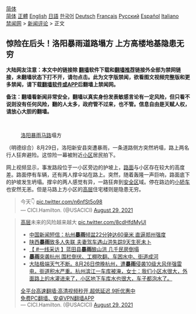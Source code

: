  <!-- 面包屑导航 --> <div class="breadcrumb"><!-- GTranslate: https://gtranslate.io/ -->  <div class="switcher notranslate">  <div class="selected">  <a href="#" onclick="return false;"> 简体</a>  </div>  <div class="option">  <a href="https://www.bannedbook.org" onclick="doGTranslate('zh-CN|zh-CN');jQuery('div.switcher div.selected a').html(jQuery(this).html());return false;" title="简体中文" class="nturl selected"> 简体</a>  <a href="https://www.bannedbook.org/zh-tw/" onclick="doGTranslate('zh-CN|zh-TW');jQuery('div.switcher div.selected a').html(jQuery(this).html());return false;" title="繁體中文" class="nturl"> 正體</a>  <a href="https://www.bannedbook.org/en/" onclick="doGTranslate('zh-CN|en');jQuery('div.switcher div.selected a').html(jQuery(this).html());return false;" title="English" class="nturl"> English</a>  <a href="https://www.bannedbook.org/ja/" onclick="doGTranslate('zh-CN|ja');jQuery('div.switcher div.selected a').html(jQuery(this).html());return false;" title="日本語" class="nturl"> 日語</a>  <a href="https://www.bannedbook.org/ko/" onclick="doGTranslate('zh-CN|ko');jQuery('div.switcher div.selected a').html(jQuery(this).html());return false;" title="한국어" class="nturl"> 한국어</a>  <a href="https://www.bannedbook.org/de/" onclick="doGTranslate('zh-CN|de');jQuery('div.switcher div.selected a').html(jQuery(this).html());return false;" title="Deutsch" class="nturl"> Deutsch</a>  <a href="https://www.bannedbook.org/fr/" onclick="doGTranslate('zh-CN|fr');jQuery('div.switcher div.selected a').html(jQuery(this).html());return false;" title="Français" class="nturl"> Français</a>  <a href="https://www.bannedbook.org/ru/" onclick="doGTranslate('zh-CN|ru');jQuery('div.switcher div.selected a').html(jQuery(this).html());return false;" title="Русский" class="nturl"> Русский</a>  <a href="https://www.bannedbook.org/es/" onclick="doGTranslate('zh-CN|es');jQuery('div.switcher div.selected a').html(jQuery(this).html());return false;" title="Español" class="nturl"> Español</a>  <a href="https://www.bannedbook.org/it/" onclick="doGTranslate('zh-CN|it');jQuery('div.switcher div.selected a').html(jQuery(this).html());return false;" title="Italiano" class="nturl"> Italiano</a>  </div>  </div>      <div class='breadcrumb-sub'><!-- Breadcrumb NavXT 6.3.0 --> <a href="https://www.bannedbook.org/" class="home">禁闻网</a> &gt; <a href="https://www.bannedbook.org/bnews/comments/" class="category">新闻评论</a> &gt; 正文</div></div><h2>惊险在后头！洛阳暴雨道路塌方 上方高楼地基隐患无穷</h2> <p class="notice"><b>大陆网友注意：本文中的链接除 <a href="https://github.com/bannedbook/fanqiang" >翻墙</a>软件下载和<a href="https://github.com/killgcd/justmysocks/blob/master/README.md">翻墙推荐</a>链接外全部为禁网链接，未翻墙状态下打不开，请勿点击。此为文字版禁闻，欲看图文视频完整版和更多禁闻，请下载<a href="https://github.com/bannedbook/fanqiang">翻墙软件或APP</a>后翻墙上禁闻网。</p><p>备注：翻墙看新闻非常安全，翻墙以真实身份发表敏感言论有一定风险，但只看不说则没有任何风险，翻的人太多，政府管不过来，也不管。信息自由是天赋人权，请放心大胆的翻墙。</b></p>  <div class="entry"> <br /> <figure><a href="https://i0.wp.com/upload-images-bucket-v64rleca837do.s3.eu-west-1.amazonaws.com/wp-content/uploads/2021/08/29152224/Screen-Shot-2021-08-30-at-1.27.18-am.png?fit=633%2C883&#038;ssl=1" data-caption="洛阳暴雨马路塌方"></a><figcaption class="wp-caption-text"><a href="https://www.bannedbook.org/bnews/tag/%e6%b4%9b%e9%98%b3/" class="st_tag internal_tag" rel="tag" title="标签 洛阳 下的日志">洛阳</a><a href="https://www.bannedbook.org/bnews/tag/%E6%9A%B4%E9%9B%A8/" class="st_tag internal_tag" rel="tag" title="标签 暴雨 下的日志">暴雨</a><a href="https://www.bannedbook.org/bnews/tag/%E9%A9%AC%E8%B7%AF/" class="st_tag internal_tag" rel="tag" title="标签 马路 下的日志">马路</a>塌方</figcaption></figure> <p>（明德综合）8月29日，洛阳新安县突遭暴雨，一条道路侧方突然坍塌，路上两名行人狂奔避险。这惊险一幕被附近<a href="https://www.bannedbook.org/bnews/tag/%E5%B0%8F%E5%8C%BA/" class="st_tag internal_tag" rel="tag" title="标签 小区 下的日志">小区</a>居民拍下。</p> <p>网上视频显示，事发路段位于一小区旁边的护坡上，<a href="https://www.bannedbook.org/bnews/tag/%E8%B7%AF%E9%9D%A2/" class="st_tag internal_tag" rel="tag" title="标签 路面 下的日志">路面</a>与小区存在较大的高度差。路面停有车辆，还有两人撑伞站在路上。突然，随着轰隆一声巨响，路面底下的护坡发生坍塌。撑伞的两人感觉有异，一路狂奔到<a href="https://www.bannedbook.org/bnews/tag/%E5%AE%89%E5%85%A8%E5%8C%BA/" class="st_tag internal_tag" rel="tag" title="标签 安全区 下的日志">安全区</a>域。停在路边的<a href="https://www.bannedbook.org/bnews/tag/%E5%B0%8F%E8%BD%BF%E8%BD%A6/" class="st_tag internal_tag" rel="tag" title="标签 小轿车 下的日志">小轿车</a>也安然无恙。但是马路上方小区的<span class='wp_keywordlink_affiliate'><a href="https://www.bannedbook.org/bnews/ccpdope/" title="中共高层内幕" target="_blank">高层</a></span>住宅楼则是隐患无穷。</p>  <blockquote class="twitter-tweet" data-width="550" data-dnt="true"> 今天👇 <a href="https://t.co/n6nfSt5o98">pic.twitter.com/n6nfSt5o98</a><br/> &mdash; CICI.Hamilton. (@USACICI) <a href="https://twitter.com/USACICI/status/1431951954490572800?ref_src=twsrc%5Etfw">August 29, 2021</a><br/> </blockquote> <blockquote class="twitter-tweet" data-width="550" data-dnt="true"> <a href="https://www.bannedbook.org/bnews/tag/%E9%AB%98%E5%B1%82/" class="st_tag internal_tag" rel="tag" title="标签 高层 下的日志">高层</a>未来的风险越来越大 <a href="https://t.co/8cdHfdMyUl">pic.twitter.com/8cdHfdMyUl</a><br/> <ul class='op-related-articles' title='相关阅读'> <li><a href='https://www.bannedbook.org/bnews/bannedvideo/20210829/1615288.html' target='_blank'>中国新闻短信：杭州<b>暴雨</b>倾盆22分钟达60毫米 直逼郑州强度</a></li> <li><a href='https://www.bannedbook.org/bnews/baitai/20210829/1615163.html' target='_blank'>陕西<b>暴雨</b>致多人失联 夫妻驾车遇山洪失踪9天生死未卜</a></li> <li><a href='https://www.bannedbook.org/bnews/bannedvideo/20210828/1614980.html' target='_blank'>【 #一线采访 】蓝田县<b>暴雨</b>酿山洪 几千民房倒塌</a></li> <li><a href='https://www.bannedbook.org/bnews/comments/20210827/1614406.html' target='_blank'><b>暴雨</b>突袭杭州 围栏倒伏、工棚吹翻、车困水中、街道成河</a></li> <li><a href='https://www.bannedbook.org/bnews/bannedvideo/20210827/1614399.html' target='_blank'>大陆极端天气不断。8月26日傍晚杭州，遭<b>暴雨</b>侵袭10级大风伴强雷电，街道积水严重。杭州滨江一车库被淹，女士：我们小区水很大，外面路上的水灌进来了，小区地下车库水也很大，车子都泡水了。</a></li> </ul>  <a href="https://github.com/bannedbook/fanqiang/wiki/V2ray%E6%9C%BA%E5%9C%BA" target="_blank">全平台高速翻墙:高清视频秒开,超低延迟,9折优惠中</a><br/> <a href="https://github.com/bannedbook/fanqiang/wiki/%E7%A6%81%E9%97%BB%E7%BD%91%E5%AE%89%E5%8D%93%E7%BF%BB%E5%A2%99%E6%96%B0%E9%97%BBAPP" target="_blank">免费PC翻墙、安卓VPN翻墙APP</a><br/>&mdash; CICI.Hamilton. (@USACICI) <a href="https://twitter.com/USACICI/status/1431956150010978306?ref_src=twsrc%5Etfw">August 29, 2021</a><br/> </blockquote> </p><a name='sharetosocial'></a>  <div style="margin-bottom:5px;padding-bottom:5px;clear:both"> <div id="archive-pix-1" class="banner-ads"> <!-- AuctionX Display platform tag START --> <div id="26318x728x90x621x_ADSLOT2" clicktrack="%%CLICK_URL_ESC%%"></div> <!-- AuctionX Display platform tag END --> </div> <div id="archive-pix-2" class="banner-ads"> <!-- AuctionX Display platform tag START --> <div id="26315x300x250x621x_ADSLOT2" clicktrack="%%CLICK_URL_ESC%%"></div> <!-- AuctionX Display platform tag END --> </div> </div>  <div id="archive-pix-1" class="banner-ads"> <!-- AuctionX Display platform tag START --> <div id="26318x728x90x621x_ADSLOT3" clicktrack="%%CLICK_URL_ESC%%"></div> <!-- AuctionX Display platform tag END --> </div> </div><!--END ENTRY--> 